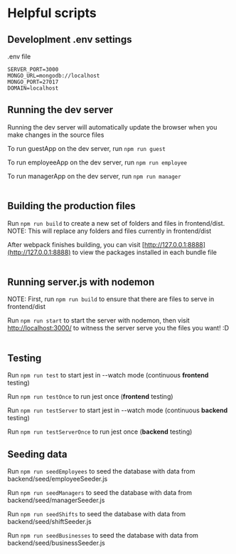 # Helpful scripts

## Developlment .env settings

.env file
```
SERVER_PORT=3000
MONGO_URL=mongodb://localhost
MONGO_PORT=27017
DOMAIN=localhost
```

## Running the dev server
Running the dev server will automatically update the browser when you make changes in the source files

To run guestApp on the dev server, run ```npm run guest```

To run employeeApp on the dev server, run ```npm run employee```

To run managerApp on the dev server, run ```npm run manager```
<br/>
<br/>

## Building the production files
Run ```npm run build``` to create a new set of folders and files in frontend/dist. NOTE: This will replace any folders and files currently in frontend/dist

After webpack finishes building, you can visit [http://127.0.0.1:8888](http://127.0.0.1:8888) to view the packages installed in each bundle file
<br/>
<br/>

## Running server.js with nodemon
NOTE: First, run ```npm run build``` to ensure that there are files to serve in frontend/dist

Run ```npm run start``` to start the server with nodemon, then visit [http://localhost:3000/](http://localhost:3000/) to witness the server serve you the files you want! :D
<br/>
<br/>

## Testing
Run ```npm run test``` to start jest in --watch mode (continuous <strong>frontend</strong> testing)

Run ```npm run testOnce``` to run jest once (<strong>frontend</strong> testing)

Run ```npm run testServer``` to start jest in --watch mode (continuous <strong>backend</strong> testing)

Run ```npm run testServerOnce``` to run jest once (<strong>backend</strong> testing)

## Seeding data
Run ```npm run seedEmployees``` to seed the database with data from backend/seed/employeeSeeder.js

Run ```npm run seedManagers``` to seed the database with data from backend/seed/managerSeeder.js

Run ```npm run seedShifts``` to seed the database with data from backend/seed/shiftSeeder.js

Run ```npm run seedBusinesses``` to seed the database with data from backend/seed/businessSeeder.js